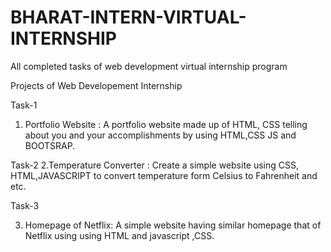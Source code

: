 # BHARAT-INTERN-VIRTUAL-INTERNSHIP
All completed  tasks of web development virtual internship program

Projects of Web Developement Internship

Task-1
1. Portfolio Website :
A portfolio website made up of HTML, CSS telling about you and your accomplishments by using HTML,CSS JS and BOOTSRAP.

Task-2
2.Temperature Converter :
Create a simple website using CSS, HTML,JAVASCRIPT to convert temperature form Celsius to Fahrenheit and etc.

Task-3

3. Homepage of Netflix:
A simple website having similar homepage that of Netflix using using HTML and javascript ,CSS.
